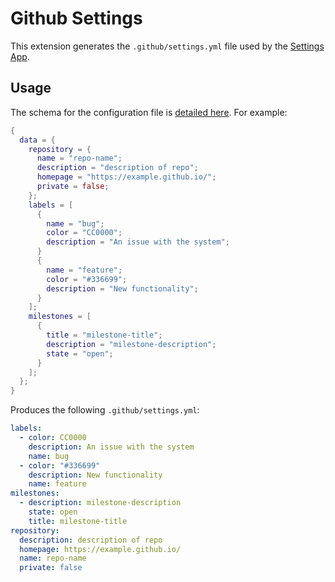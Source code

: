 # Github Settings

This extension generates the `.github/settings.yml` file used by the [Settings
App][1].

## Usage

The schema for the configuration file is [detailed here][2]. For example:

```nix
{
  data = {
    repository = {
      name = "repo-name";
      description = "description of repo";
      homepage = "https://example.github.io/";
      private = false;
    };
    labels = [
      {
        name = "bug";
        color = "CC0000";
        description = "An issue with the system";
      }
      {
        name = "feature";
        color = "#336699";
        description = "New functionality";
      }
    ];
    milestones = [
      {
        title = "milestone-title";
        description = "milestone-description";
        state = "open";
      }
    ];
  };
}
```

Produces the following `.github/settings.yml`:

```yaml
labels:
  - color: CC0000
    description: An issue with the system
    name: bug
  - color: "#336699"
    description: New functionality
    name: feature
milestones:
  - description: milestone-description
    state: open
    title: milestone-title
repository:
  description: description of repo
  homepage: https://example.github.io/
  name: repo-name
  private: false
```

[1]: https://github.com/probot/settings
[2]: https://github.com/probot/settings#usage
